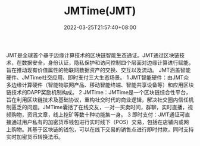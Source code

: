 ﻿---
weight: 
title: "JMTime(JMT)"
description: "JMT是全球首个基于边缘计算技术的区块链智能生态通证"
date: 2022-03-25T21:57:40+08:00
lastmod: 2022-03-25T16:45:40+08:00
draft: false
authors: ["Metabd"]
featuredImage: "jmtimejmt.webp"
link: ""
tags: ["数字代币","JMTime(JMT)"]
categories: ["navigation"]
navigation: ["数字代币"]
lightgallery: true
toc: true
pinned: false
recommend: false
recommend1: false
---
JMT是全球首个基于边缘计算技术的区块链智能生态通证。JMT通过区块链技术，在数据安全，身份认证，隐私保护和访问控制四个层面对边缘计算进行赋能，旨在推动现有价值属性的物联网数据资产的交换、交互以及流动。
JMT涵盖智能硬件、JMTime社交应用、即时支付三大生态场景。
1 JMT智能硬件：由JMT众多边缘计算硬件（智能物联网产品、移动智能终端、智能共享设备等）和应用区块链技术的DAPP奖励机制构成。
2 JMTime：JMTime是一个区块链综合性平台，旨在利用区块链技术及基础协议，重构社交时代的商业逻辑，解决社交圈内信任机制匮乏的问题。JMTime囊括了在线交友，一对一买卖时间，群聊，实时直播，视频购物，资讯文章，线上挖矿等数十种功能集一身。
3 即时支付：JMT通证可直接通过用户私有的加密货币钱包进行实时线下（POS）交易，包括在店铺内或网上购物。其基于区块链的钱包，可以在线下交易的销售点进行即时付款，同时支持实时加密货币转换法币。
